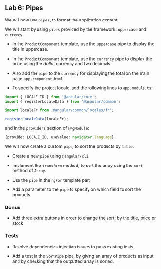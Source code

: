 ## Lab 6: Pipes

We will now use `pipes`, to format the application content.

We will start by using `pipes` provided by the framework: `uppercase` and `currency`.

- In the `ProductComponent` template, use the `uppercase` pipe to display the title in uppercase.

- In the `ProductComponent` template, use the `currency` pipe to display the price using the *dollar* currency and two decimals.

- Also add the `pipe` to the `currency` for displaying the total on the main page `app.component.html`

- To specify the project locale, add the following lines to `app.module.ts`:
```typescript
import { LOCALE_ID } from '@angular/core';
import { registerLocaleData } from '@angular/common';

import localeFr from '@angular/common/locales/fr';

registerLocaleData(localeFr);
```
and in the `providers` section of `@NgModule`:
```typescript
{provide: LOCALE_ID, useValue: navigator.language}
```

We will now create a custom `pipe`, to sort the products by `title`.

- Create a new `pipe` using `@angular/cli`

- Implement the `transform` method, to sort the array using the `sort` method of `Array`.

- Use the `pipe` in the `ngFor` template part

- Add a parameter to the `pipe` to specify on which field to sort the products.

### Bonus

- Add three extra buttons in order to change the sort: by the title, price or stock

### Tests

- Resolve dependencies injection issues to pass existing tests.

- Add a test in the `SortPipe` pipe, by giving an array of products as input and by checking that the outputted array is sorted.
